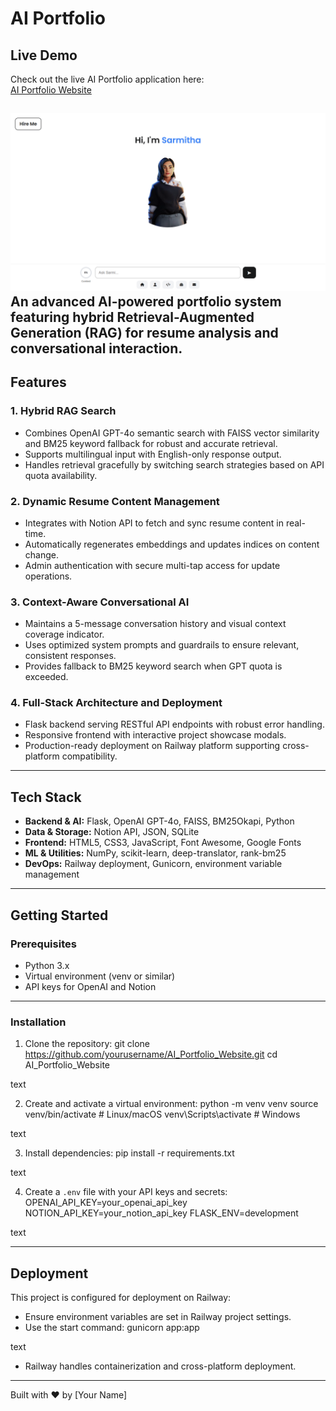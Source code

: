 # AI Portfolio
## Live Demo

Check out the live AI Portfolio application here:  
[AI Portfolio Website](https://aiportfoliowebsite-production.up.railway.app/)

![AI Portfolio Screenshot](https://github.com/sarmi2325/AI_Portfolio_Website/raw/main/Screenshot/Screenshot.png)
An advanced AI-powered portfolio system featuring hybrid Retrieval-Augmented Generation (RAG) for resume analysis and conversational interaction.
---
## Features

### 1. Hybrid RAG Search
- Combines OpenAI GPT-4o semantic search with FAISS vector similarity and BM25 keyword fallback for robust and accurate retrieval.
- Supports multilingual input with English-only response output.
- Handles retrieval gracefully by switching search strategies based on API quota availability.

### 2. Dynamic Resume Content Management
- Integrates with Notion API to fetch and sync resume content in real-time.
- Automatically regenerates embeddings and updates indices on content change.
- Admin authentication with secure multi-tap access for update operations.

### 3. Context-Aware Conversational AI
- Maintains a 5-message conversation history and visual context coverage indicator.
- Uses optimized system prompts and guardrails to ensure relevant, consistent responses.
- Provides fallback to BM25 keyword search when GPT quota is exceeded.

### 4. Full-Stack Architecture and Deployment
- Flask backend serving RESTful API endpoints with robust error handling.
- Responsive frontend with interactive project showcase modals.
- Production-ready deployment on Railway platform supporting cross-platform compatibility.
---
## Tech Stack

- **Backend & AI:** Flask, OpenAI GPT-4o, FAISS, BM25Okapi, Python
- **Data & Storage:** Notion API, JSON, SQLite
- **Frontend:** HTML5, CSS3, JavaScript, Font Awesome, Google Fonts
- **ML & Utilities:** NumPy, scikit-learn, deep-translator, rank-bm25
- **DevOps:** Railway deployment, Gunicorn, environment variable management
---
## Getting Started

### Prerequisites

- Python 3.x
- Virtual environment (venv or similar)
- API keys for OpenAI and Notion
---
### Installation

1. Clone the repository:
git clone https://github.com/yourusername/AI_Portfolio_Website.git
cd AI_Portfolio_Website

text

2. Create and activate a virtual environment:
python -m venv venv
source venv/bin/activate # Linux/macOS
venv\Scripts\activate # Windows

text

3. Install dependencies:
pip install -r requirements.txt

text

4. Create a `.env` file with your API keys and secrets:
OPENAI_API_KEY=your_openai_api_key
NOTION_API_KEY=your_notion_api_key
FLASK_ENV=development

text

---
## Deployment

This project is configured for deployment on Railway:

- Ensure environment variables are set in Railway project settings.
- Use the start command:
gunicorn app:app

text
- Railway handles containerization and cross-platform deployment.



---

Built with ❤️ by [Your Name]
